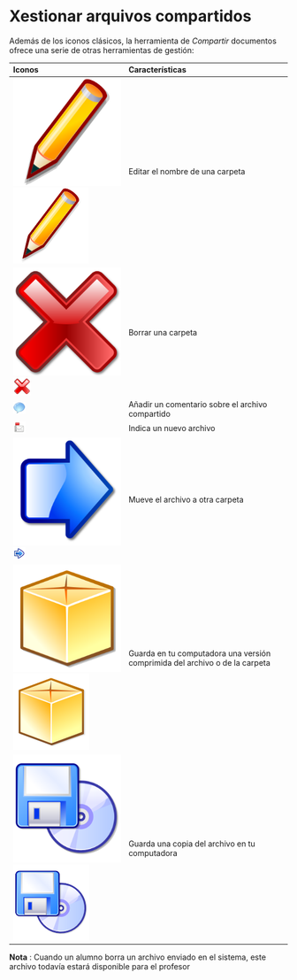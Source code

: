 # Xestionar arquivos compartidos

Además de los iconos clásicos, la herramienta de _Compartir_ documentos ofrece una serie de otras herramientas de gestión:

| Iconos | Características |
| :--- | :--- |
| ![](../../.gitbook/assets/graphics272%20%282%29.svg)![](../../.gitbook/assets/graphics272%20%284%29.png) | Editar el nombre de una carpeta |
| ![](../../.gitbook/assets/images205%20%282%29.svg)![](../../.gitbook/assets/images205%20%287%29.png) | Borrar una carpeta |
| ![](../../.gitbook/assets/graphics273%20%284%29.png) | Añadir un comentario sobre el archivo compartido |
| ![](../../.gitbook/assets/images207%20%287%29.png) | Indica un nuevo archivo |
| ![](../../.gitbook/assets/images208%20%282%29.svg)![](../../.gitbook/assets/images208%20%284%29.png) | Mueve el archivo a otra carpeta |
| ![](../../.gitbook/assets/images209%20%282%29.svg)![](../../.gitbook/assets/images209%20%284%29.png) | Guarda en tu computadora una versión comprimida del archivo o de la carpeta |
| ![](../../.gitbook/assets/graphics274%20%282%29.svg)![](../../.gitbook/assets/graphics274%20%284%29.png) | Guarda una copia del archivo en tu computadora |

**Nota** : Cuando un alumno borra un archivo enviado en el sistema, este archivo todavía estará disponible para el profesor

